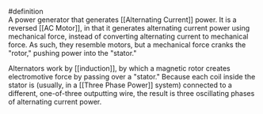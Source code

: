 #definition  
A power generator that generates [[Alternating Current]] power. It is a reversed [[AC Motor]], in that it generates alternating current power using mechanical force, instead of converting alternating current to mechanical force. As such, they resemble motors, but a mechanical force cranks the "rotor," pushing power into the "stator."

Alternators work by [[induction]], by which a magnetic rotor creates electromotive force by passing over a "stator." Because each coil inside the stator is (usually, in a [[Three Phase Power]] system) connected to a different, one-of-three outputting wire, the result is three oscillating phases of alternating current power.
